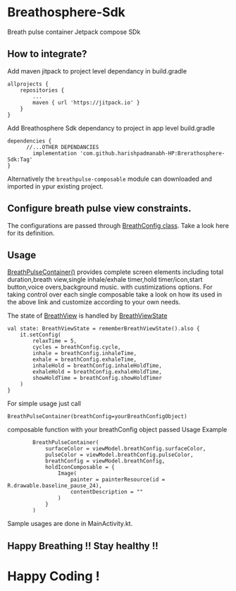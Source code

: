# Breathosphere-Sdk
Breath pulse container Jetpack compose SDk

## How to integrate?
 Add maven jitpack to project level dependancy in build.gradle
 
 	allprojects {
		repositories {
			...
			maven { url 'https://jitpack.io' }
		}
	}
  
 Add Breathosphere Sdk dependancy to project in app level build.gradle
 
 	dependencies {
          //...OTHER DEPENDANCIES
	        implementation 'com.github.harishpadmanabh-HP:Brerathosphere-Sdk:Tag'
	}
  
 Alternatively the `breathpulse-composable` module can downloaded and imported in ypur existing project.

## Configure breath pulse view constraints.

The configurations are passed through [BreathConfig class](https://github.com/harishpadmanabh-HP/Breathosphere-Sdk/blob/master/breathpulse-composable/src/main/java/com/hpcoding/breathpulse_composable/breathPulse/BreathConfig.kt). Take a look here for its definition.


## Usage


[BreathPulseContainer()](https://github.com/harishpadmanabh-HP/Breathosphere-Sdk/blob/master/breathpulse-composable/src/main/java/com/hpcoding/breathpulse_composable/breathPulse/BreathPulseContainer.kt) provides complete screen elements including total duration,breath view,single inhale/exhale timer,hold timer/icon,start button,voice overs,background music.
with custimizations options. For taking control over each single composable take a look on how its used in the above link and customize according to your own needs.

The state of [BreathView](https://github.com/harishpadmanabh-HP/Breathosphere-Sdk/blob/master/breathpulse-composable/src/main/java/com/hpcoding/breathpulse_composable/breathPulse/BreathPulseView.kt) is handled by [BreathViewState](https://github.com/harishpadmanabh-HP/Breathosphere-Sdk/blob/master/breathpulse-composable/src/main/java/com/hpcoding/breathpulse_composable/breathPulse/BreathViewState.kt)

    val state: BreathViewState = rememberBreathViewState().also {
        it.setConfig(
            relaxTime = 5,
            cycles = breathConfig.cycle,
            inhale = breathConfig.inhaleTime,
            exhale = breathConfig.exhaleTime,
            inhaleHold = breathConfig.inhaleHoldTime,
            exhaleHold = breathConfig.exhaleHoldTime,
            showHoldTime = breathConfig.showHoldTimer
        )
    }


For simple usage just call 

`BreathPulseContainer(breathConfig=yourBreathConfigObject)` 

composable function with your breathConfig object passed
Usage Example

            BreathPulseContainer(
                surfaceColor = viewModel.breathConfig.surfaceColor,
                pulseColor = viewModel.breathConfig.pulseColor,
                breathConfig = viewModel.breathConfig,
                holdIconComposable = {
                    Image(
                        painter = painterResource(id = R.drawable.baseline_pause_24),
                        contentDescription = ""
                    )
                }
            )
            
            
 Sample usages are done in MainActivity.kt.
 
 
 ## Happy Breathing !! Stay healthy !!
 
 # Happy Coding !
 

